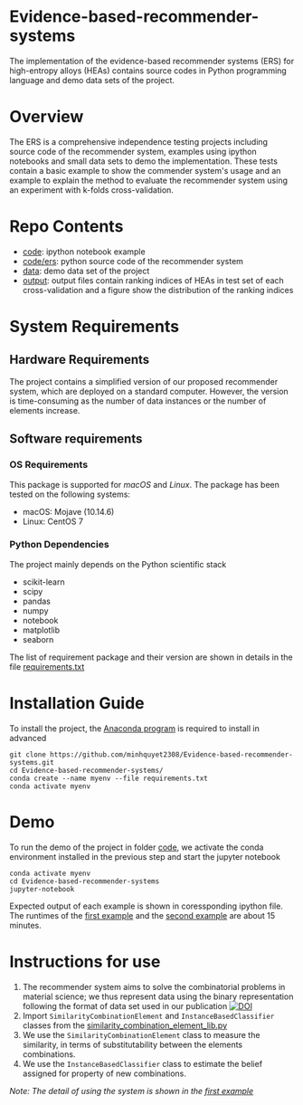 # Evidence-based-recommender-systems
The implementation of the evidence-based recommender systems (ERS) for high-entropy alloys (HEAs) contains source codes in Python programming language and demo data sets of the project.

# Overview

The ERS is a comprehensive independence testing projects including source code of the recommender system, examples using ipython notebooks and small data sets to demo the implementation. These tests contain a basic example to show the commender system's usage and an example to explain the method to evaluate the recommender system using an experiment with k-folds cross-validation.

# Repo Contents

* [code](code): ipython notebook example
* [code/ers](code/ers): python source code of the recommender system
* [data](data): demo data set of the project
* [output](output): output files contain ranking indices of HEAs in test set of each cross-validation and a figure show the distribution of the ranking indices

# System Requirements

## Hardware Requirements

The project contains a simplified version of our proposed recommender system, which are deployed on a standard computer. However, the version is time-consuming as the number of data instances or the number of elements increase.

## Software requirements

### OS Requirements

This package is supported for *macOS* and *Linux*. The package has been tested on the following systems:

* macOS: Mojave (10.14.6)
* Linux: CentOS 7

### Python Dependencies

The project mainly depends on the Python scientific stack

* scikit-learn
* scipy
* pandas
* numpy
* notebook
* matplotlib
* seaborn

The list of requirement package and their version are shown in details in the file [requirements.txt](requirements.txt)

# Installation Guide

To install the project, the [Anaconda program](https://www.google.com/url?sa=t&rct=j&q=&esrc=s&source=web&cd=&cad=rja&uact=8&ved=2ahUKEwjjtdOynoDvAhVFE6YKHQWgBDsQFjABegQIBhAD&url=https%3A%2F%2Fdocs.anaconda.com%2Fanaconda%2Finstall%2F&usg=AOvVaw0Y7hdNB3U4QdhBqCbBWwGJ) is required to install in advanced

```
git clone https://github.com/minhquyet2308/Evidence-based-recommender-systems.git
cd Evidence-based-recommender-systems/
conda create --name myenv --file requirements.txt
conda activate myenv
```

# Demo

To run the demo of the project in folder [code](code), we activate the conda environment installed in the previous step and start the jupyter notebook

```
conda activate myenv
cd Evidence-based-recommender-systems
jupyter-notebook
```

Expected output of each example is shown in coressponding ipython file. The runtimes of the [first example](code/basic_example.ipynb) and the [second example](code/evaluate_recommendation_performance_using_k_folds.ipynb) are about 15 minutes.

# Instructions for use

1. The recommender system aims to solve the combinatorial problems in material science; we thus represent data using the binary representation following the format of data set used in our publication [![DOI](https://zenodo.org/badge/DOI/10.5281/zenodo.4557463.svg)](https://doi.org/10.5281/zenodo.4557463)
2. Import ```SimilarityCombinationElement``` and ```InstanceBasedClassifier``` classes from the [similarity_combination_element_lib.py](code/ers/similarity_combination_element_lib.py)
3. We use the ```SimilarityCombinationElement``` class to measure the similarity, in terms of substitutability between the elements combinations.
4. We use the ```InstanceBasedClassifier``` class to estimate the belief assigned for property of new combinations.

*Note: The detail of using the system is shown in the [first example](code/basic_example.ipynb)*